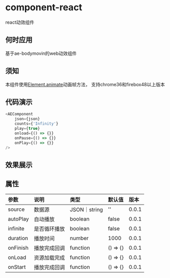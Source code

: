 # component-react
react动效组件

## 何时应用
基于ae-bodymovin的web动效组件

## 须知
本组件使用[Element.animate](https://developer.mozilla.org/en-US/docs/Web/API/Element/animate)动画帧方法，
支持chrome36和firebox48以上版本

## 代码演示
```javascript
<AEComponent 
    json={json}
    counts={'Infinity'}
    play={true}
    onload={() => {}}
    onPause={() => {}}
    onPlay={() => {}}
/>

```

## 效果展示

## 属性

参数|说明|类型|默认值|版本
:---|:---|:---|:---|:---
source|数据源|JSON｜string|''|0.0.1
autoPlay|自动播放|boolean|false|0.0.1
infinite|是否循环播放|boolean|false|0.0.1
duration|播放时间|number|1000|0.0.1
onFinish|播放完成回调|function|() => {}|0.0.1
onLoad|资源加载完成|function|() => {}|0.0.1
onStart|播放完成回调|function|() => {}|0.0.1